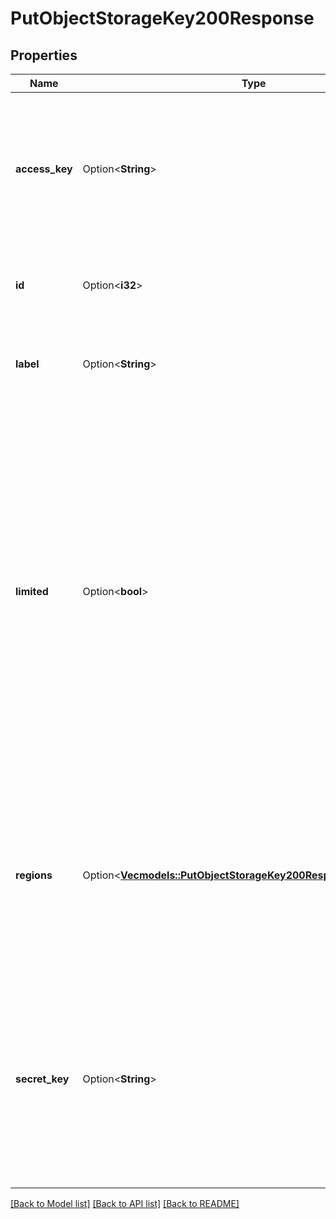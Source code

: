 # PutObjectStorageKey200Response

## Properties

Name | Type | Description | Notes
------------ | ------------- | ------------- | -------------
**access_key** | Option<**String**> | __Read-only__ A unique string chosen by the API to identify this key. Used as a username to identify this key when making requests to the S3 API. | [optional][readonly]
**id** | Option<**i32**> | __Read-only__ This Object Storage key's unique numeric identifier. | [optional][readonly]
**label** | Option<**String**> | The label given to this key. For display purposes only. | [optional]
**limited** | Option<**bool**> | __Read-only__ Whether this Object Storage key limits access to specific buckets and permissions. Returns `false` if this key grants full access.  > 📘 > > The `bucket_access` array that contains limited Object Storage key settings doesn't appear in this response. Store this key's `id` from the response and run [Get an Object Storage key](https://techdocs.akamai.com/linode-api/reference/get-object-storage-key) to view these settings. | [optional][readonly]
**regions** | Option<[**Vec<models::PutObjectStorageKey200ResponseRegionsInner>**](put_object_storage_key_200_response_regions_inner.md)> | The key can be used in these regions to create new buckets, but it can't be used to manage content in those buckets. See [Create an Object Storage key](https://techdocs.akamai.com/linode-api/reference/post-object-storage-keys) for more details. | [optional]
**secret_key** | Option<**String**> | __Read-only__ This Object Storage key's secret key. Used as a password to validate this key when making requests to the S3 API. This value is only revealed in a response after creating or modifying a key. | [optional][readonly]

[[Back to Model list]](../README.md#documentation-for-models) [[Back to API list]](../README.md#documentation-for-api-endpoints) [[Back to README]](../README.md)


